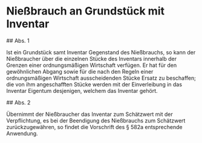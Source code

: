 # Nießbrauch an Grundstück mit Inventar



\#\# Abs. 1

 Ist ein Grundstück samt Inventar Gegenstand des Nießbrauchs, so kann der Nießbraucher über die einzelnen Stücke des Inventars innerhalb der Grenzen einer ordnungsmäßigen Wirtschaft verfügen. Er hat für den gewöhnlichen Abgang sowie für die nach den Regeln einer ordnungsmäßigen Wirtschaft ausscheidenden Stücke Ersatz zu beschaffen; die von ihm angeschafften Stücke werden mit der Einverleibung in das Inventar Eigentum desjenigen, welchem das Inventar gehört.

\#\# Abs. 2

 Übernimmt der Nießbraucher das Inventar zum Schätzwert mit der Verpflichtung, es bei der Beendigung des Nießbrauchs zum Schätzwert zurückzugewähren, so findet die Vorschrift des § 582a entsprechende Anwendung. 

